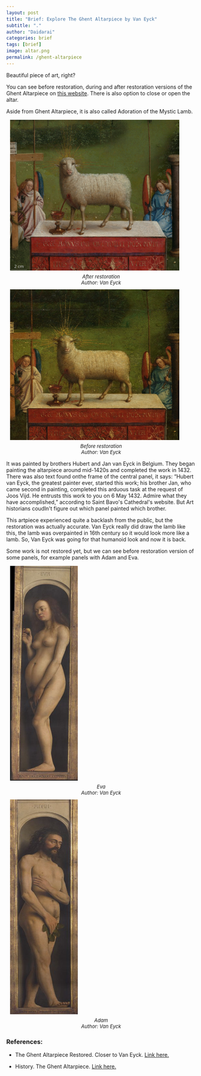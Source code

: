 ```yaml
---
layout: post
title: "Brief: Explore The Ghent Altarpiece by Van Eyck"
subtitle: "."
author: "Daidarai"
categories: brief
tags: [brief]
image: altar.png
permalink: /ghent-altarpiece
---
```

Beautiful piece of art, right?

You can see before restoration, during and after restoration versions of the Ghent Altarpiece on [this website](https://closertovaneyck.kikirpa.be/
). There is also option to close or open the altar.

Aside from Ghent Altarpiece, it is also called Adoration of the Mystic Lamb. 

<figure style="float:center; margin:10px 10px;">
  <img src="assets\img\ghent-altarpiece.png" width="450" height="400">
  <figcaption style="font-style: italic; font-size: 13px; text-align: center; margin-top: 5px;"> After restoration<br>Author: Van Eyck</figcaption>
</figure>

<figure style="float:center; margin:10px 10px;">
  <img src="assets\img\ghent-altarpiece-before.png" width="450" height="400">
  <figcaption style="font-style: italic; font-size: 13px; text-align: center; margin-top: 5px;"> Before restoration<br>Author: Van Eyck</figcaption>
</figure>

It was painted by brothers Hubert and Jan van Eyck in Belgium. They began painting the altarpiece around mid-1420s and completed the work in 1432. There was also text found onthe frame of the central panel, it says: “Hubert van Eyck, the greatest painter ever, started this work; his brother Jan, who came second in painting, completed this arduous task at the request of Joos Vijd. He entrusts this work to you on 6 May 1432. Admire what they have accomplished,” according to Saint Bavo's Cathedral's website. But Art historians coudln't figure out which panel painted which brother.

This artpiece experienced quite a backlash from the public, but the restoration was actually accurate. Van Eyck really did draw the lamb like this, the lamb was overpainted in 16th century so it would look more like a lamb. So, Van Eyck was going for that humanoid look and now it is back.

Some work is not restored yet, but we can see before restoration  version of some panels, for example panels with Adam and Eva.

<figure style="float:center; margin:10px 10px;">
  <img src="assets\img\eva-altar.png" width="180" height="570">
  <figcaption style="font-style: italic; font-size: 13px; text-align: center; margin-top: 5px;"> Eva <br>Author: Van Eyck</figcaption>
</figure>

<figure style="float:center; margin:10px 10px;">
  <img src="assets\img\adam-altar.png" width="180" height="570">
  <figcaption style="font-style: italic; font-size: 13px; text-align: center; margin-top: 5px;"> Adam <br>Author: Van Eyck</figcaption>
</figure>

### References:

- The Ghent Altarpiece Restored. Closer to Van Eyck. [Link here.](https://closertovaneyck.kikirpa.be/ghentaltarpiece/#home)

- History. The Ghent Altarpiece. [Link here.](https://www.sintbaafskathedraal.be/en/history/the-ghent-altarpiece/)
